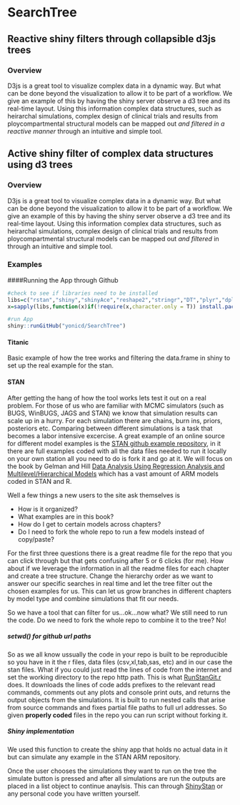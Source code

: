 # SearchTree
## Reactive shiny filters through collapsible d3js trees
### Overview
D3js is a great tool to visualize complex data in a dynamic way. But what can be done beyond the visualization to allow it to be part of a workflow. We give an example of this by having the shiny server observe a d3 tree and its real-time layout. Using this information complex data structures, such as heirarchal simulations, complex design of clinical trials and results from ploycompartmental structural models can be mapped out *and filtered in a reactive manner* through an intuitive and simple tool.

## Active shiny filter of complex data structures using d3 trees
### Overview
D3js is a great tool to visualize complex data in a dynamic way. But what can be done beyond the visualization to allow it to be part of a workflow. We give an example of this by having the shiny server observe a d3 tree and its real-time layout. Using this information complex data structures, such as heirarchal simulations, complex design of clinical trials and results from ploycompartmental structural models can be mapped out *and filtered* in through an intuitive and simple tool.

### Examples

####Running the App through Github

```r
#check to see if libraries need to be installed
libs=c("rstan","shiny","shinyAce","reshape2","stringr","DT","plyr","dplyr")
x=sapply(libs,function(x)if(!require(x,character.only = T)) install.packages(x));rm(x,libs)

#run App
shiny::runGitHub("yonicd/SearchTree")
```

#### Titanic
Basic example of how the tree works and filtering the data.frame in shiny to set up the real example for the stan.

#### STAN
After getting the hang of how the tool works lets test it out on a real problem. For those of us who are familiar with MCMC simulators (such as BUGS, WinBUGS, JAGS and STAN) we know that simulation results can scale up in a hurry. For each simulation there are chains, burn ins, priors, posteriors etc. Comparing between different simulations is a task that becomes a labor intensive excercise. A great example of an online source for different model examples is the [STAN github example repository](https://github.com/stan-dev/example-models), in it there are full examples coded with all the data files needed to run it locally on your own station all you need to do is fork it and go at it. We will focus on the book by Gelman and Hill [Data Analysis Using Regression Analysis and Multilevel/Hierarchical Models](http://www.stat.columbia.edu/~gelman/arm/) which has a vast amount of ARM models coded in STAN and R. 

Well a few things a new users to the site ask themselves is

  - How is it organized? 
  - What examples are in this book?
  - How do I get to certain models across chapters?
  - Do I need to fork the whole repo to run a few models instead of copy/paste?
  
For the first three questions there is a great readme file for the repo that you can click through but that gets confusing after 5 or 6 clicks (for me). How about if we leverage the information in all the readme files for each chapter and create a tree structure. Change the hierarchy order as we want to answer our specific searches in real time and let the tree filter out the chosen examples for us. This can let us grow branches in different chapters by model type and combine simulations that fit our needs. 

So we have a tool that can filter for us...ok...now what? We still need to run the code. Do we need to fork the whole repo to combine it to the tree? No!

##### setwd() for github url paths
So as we all know ussually the code in your repo is built to be reproducible so you have in it the r files, data files (csv,xl,tab,sas, etc) and in our case the stan files. What if you could just read the lines of code from the internet and set the working directory to the repo http path. This is what [RunStanGit.r](https://github.com/yonicd/SearchTree/blob/master/RunStanGit.r) does. It downloads the lines of code adds prefixes to the relevant read commands, comments out any plots and console print outs, and returns the output objects from the simulations. It is built to run nested calls that arise from source commands and fixes partial file paths to full url addresses. So given **properly coded** files in the repo you can run script without forking it. 

##### Shiny implementation
We used this function to create the shiny app that holds no actual data in it but can simulate any example in the STAN ARM repository.

Once the user chooses the simulations they want to run on the tree the simulate button is pressed and after all simulations are run the outputs are placed in a list object to continue anaylsis. This can through [ShinyStan](http://mc-stan.org/interfaces/shinystan) or any personal code you have written yourself.


